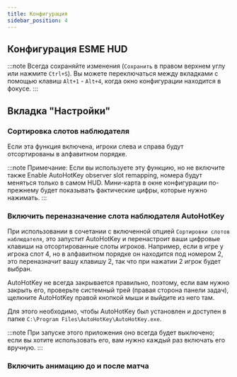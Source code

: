 ```yaml
---
title: Конфигурация
sidebar_position: 4
---
```


## Конфигурация ESME HUD

:::note Всегда сохраняйте изменения (`Сохранить` в правом верхнем углу или нажмите `Ctrl+S`).
Вы можете переключаться между вкладками с помощью клавиш `Alt+1` - `Alt+4`, когда окно конфигурации находится в фокусе. :::

## Вкладка "Настройки"

### Сортировка слотов наблюдателя
Если эта функция включена, игроки слева и справа будут отсортированы в алфавитном порядке.

:::note Примечание: Если вы используете эту функцию, но не включите также Enable AutoHotKey observer slot remapping, номера будут меняться только в самом HUD. Мини-карта в окне конфигурации по-прежнему будет показывать фактические цифры, которые нужно нажимать. :::

### Включить переназначение слота наблюдателя AutoHotKey

При использовании в сочетании с включенной опцией `Сортировки слотов наблюдателя`, это запустит AutoHotKey и перенастроит ваши цифровые клавиши на отсортированные слоты игроков. Например, если в игре у игрока слот 4, но в алфавитном порядке он находится под номером 2, это переназначит вашу клавишу 2, так что при нажатии 2 игрок будет выбран.

AutoHotKey не всегда закрывается правильно, поэтому, если вам нужно закрыть его, проверьте системный трей (правая сторона панели задач), щелкните AutoHotKey правой кнопкой мыши и выйдите из него там.

Для этого необходимо, чтобы AutoHotKey был установлен и доступен в папке `C:\Program Files\AutoHotKey\AutoHotKey.exe`.

:::note При запуске этого приложения оно всегда будет выключено; если вы хотите использовать его, вам нужно каждый раз включать его вручную. :::

### Включить анимацию до и после матча
